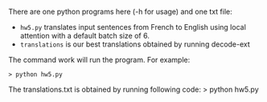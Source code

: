 There are one python programs here (-h for usage) and one txt file:

- `hw5.py` translates input sentences from French to English using local attention with a default batch size of 6.
- `translations` is our best translations obtained by running decode-ext 

The command work will run the program. For example:

    > python hw5.py
    
The translations.txt is obtained by running following code: 
    > python hw5.py